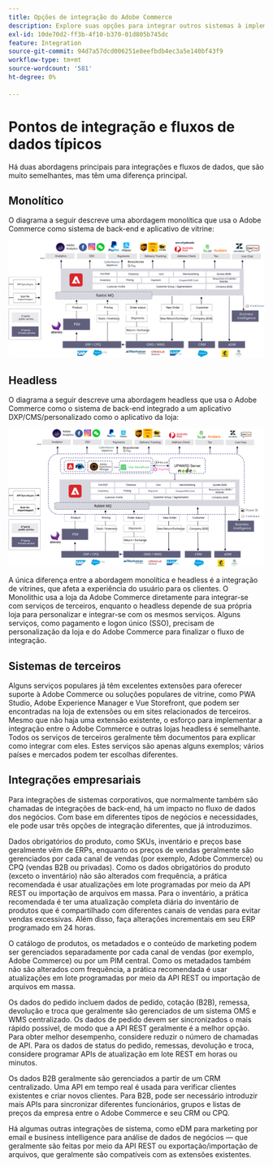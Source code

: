 ```yaml
---
title: Opções de integração do Adobe Commerce
description: Explore suas opções para integrar outros sistemas à implementação do Adobe Commerce.
exl-id: 10de70d2-ff3b-4f10-b370-01d805b745dc
feature: Integration
source-git-commit: 94d7a57dcd006251e8eefbdb4ec3a5e140bf43f9
workflow-type: tm+mt
source-wordcount: '581'
ht-degree: 0%

---
```


# Pontos de integração e fluxos de dados típicos

Há duas abordagens principais para integrações e fluxos de dados, que são muito semelhantes, mas têm uma diferença principal.

## Monolítico

O diagrama a seguir descreve uma abordagem monolítica que usa o Adobe Commerce como sistema de back-end e aplicativo de vitrine:

![diagrama de monolito do Adobe Commerce](../../assets/playbooks/integration-monolith.svg)

## Headless

O diagrama a seguir descreve uma abordagem headless que usa o Adobe Commerce como o sistema de back-end integrado a um aplicativo DXP/CMS/personalizado como o aplicativo da loja:

![Diagrama do Adobe Commerce headless](../../assets/playbooks/integration-headless.svg)

A única diferença entre a abordagem monolítica e headless é a integração de vitrines, que afeta a experiência do usuário para os clientes. O Monolithic usa a loja da Adobe Commerce diretamente para integrar-se com serviços de terceiros, enquanto o headless depende de sua própria loja para personalizar e integrar-se com os mesmos serviços. Alguns serviços, como pagamento e logon único (SSO), precisam de personalização da loja e do Adobe Commerce para finalizar o fluxo de integração.

## Sistemas de terceiros

Alguns serviços populares já têm excelentes extensões para oferecer suporte à Adobe Commerce ou soluções populares de vitrine, como PWA Studio, Adobe Experience Manager e Vue Storefront, que podem ser encontradas na loja de extensões ou em sites relacionados de terceiros. Mesmo que não haja uma extensão existente, o esforço para implementar a integração entre o Adobe Commerce e outras lojas headless é semelhante. Todos os serviços de terceiros geralmente têm documentos para explicar como integrar com eles. Estes serviços são apenas alguns exemplos; vários países e mercados podem ter escolhas diferentes.

## Integrações empresariais

Para integrações de sistemas corporativos, que normalmente também são chamadas de integrações de back-end, há um impacto no fluxo de dados dos negócios. Com base em diferentes tipos de negócios e necessidades, ele pode usar três opções de integração diferentes, que já introduzimos.

Dados obrigatórios do produto, como SKUs, inventário e preços base geralmente vêm de ERPs, enquanto os preços de vendas geralmente são gerenciados por cada canal de vendas (por exemplo, Adobe Commerce) ou CPQ (vendas B2B ou privadas). Como os dados obrigatórios do produto (exceto o inventário) não são alterados com frequência, a prática recomendada é usar atualizações em lote programadas por meio da API REST ou importação de arquivos em massa. Para o inventário, a prática recomendada é ter uma atualização completa diária do inventário de produtos que é compartilhado com diferentes canais de vendas para evitar vendas excessivas. Além disso, faça alterações incrementais em seu ERP programado em 24 horas.

O catálogo de produtos, os metadados e o conteúdo de marketing podem ser gerenciados separadamente por cada canal de vendas (por exemplo, Adobe Commerce) ou por um PIM central. Como os metadados também não são alterados com frequência, a prática recomendada é usar atualizações em lote programadas por meio da API REST ou importação de arquivos em massa.

Os dados do pedido incluem dados de pedido, cotação (B2B), remessa, devolução e troca que geralmente são gerenciados de um sistema OMS e WMS centralizado. Os dados de pedido devem ser sincronizados o mais rápido possível, de modo que a API REST geralmente é a melhor opção. Para obter melhor desempenho, considere reduzir o número de chamadas de API. Para os dados de status do pedido, remessas, devolução e troca, considere programar APIs de atualização em lote REST em horas ou minutos.

Os dados B2B geralmente são gerenciados a partir de um CRM centralizado. Uma API em tempo real é usada para verificar clientes existentes e criar novos clientes. Para B2B, pode ser necessário introduzir mais APIs para sincronizar diferentes funcionários, grupos e listas de preços da empresa entre o Adobe Commerce e seu CRM ou CPQ.

Há algumas outras integrações de sistema, como eDM para marketing por email e business intelligence para análise de dados de negócios — que geralmente são feitas por meio da API REST ou exportação/importação de arquivos, que geralmente são compatíveis com as extensões existentes.
